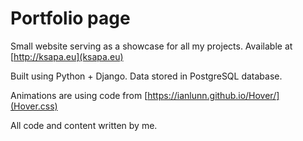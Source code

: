 # Portfolio page

Small website serving as a showcase for all my projects. Available at [http://ksapa.eu](ksapa.eu)

Built using Python + Django. Data stored in PostgreSQL database.

Animations are using code from [https://ianlunn.github.io/Hover/](Hover.css)

All code and content written by me.
